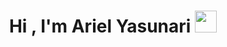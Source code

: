 <h1 align="center">Hi , I'm Ariel Yasunari <img src="https://media.giphy.com/media/hvRJCLFzcasrR4ia7z/giphy.gif" width="35"></h1>

<!--
**Yasunari-N64/Yasunari-N64** is a ✨ _special_ ✨ repository because its `README.md` (this file) appears on your GitHub profile.

Here are some ideas to get you started:

- 🔭 I’m currently working on ...
- 🌱 I’m currently learning ...
- 👯 I’m looking to collaborate on ...
- 🤔 I’m looking for help with ...
- 💬 Ask me about ...
- 📫 How to reach me: ...
- 😄 Pronouns: ...
- ⚡ Fun fact: ...
-->
